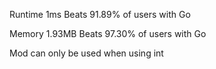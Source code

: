 Runtime
1ms
Beats 91.89% of users with Go

Memory
1.93MB
Beats 97.30% of users with Go

Mod can only be used when using int